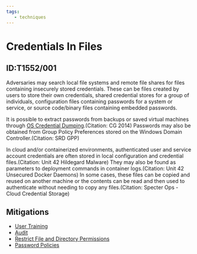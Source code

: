 ```yaml
---
tags:
   - techniques
---
```

# Credentials In Files
## ID:T1552/001
Adversaries may search local file systems and remote file shares for files containing insecurely stored credentials. These can be files created by users to store their own credentials, shared credential stores for a group of individuals, configuration files containing passwords for a system or service, or source code/binary files containing embedded passwords.

It is possible to extract passwords from backups or saved virtual machines through [OS Credential Dumping](/mitre/techniques/T1003).(Citation: CG 2014) Passwords may also be obtained from Group Policy Preferences stored on the Windows Domain Controller.(Citation: SRD GPP)

In cloud and/or containerized environments, authenticated user and service account credentials are often stored in local configuration and credential files.(Citation: Unit 42 Hildegard Malware) They may also be found as parameters to deployment commands in container logs.(Citation: Unit 42 Unsecured Docker Daemons) In some cases, these files can be copied and reused on another machine or the contents can be read and then used to authenticate without needing to copy any files.(Citation: Specter Ops - Cloud Credential Storage)
## Mitigations
* [User Training](mitigations/M1017)
* [Audit](mitigations/M1047)
* [Restrict File and Directory Permissions](mitigations/M1022)
* [Password Policies](mitigations/M1027)
